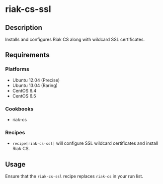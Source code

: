 # riak-cs-ssl

## Description

Installs and configures Riak CS along with wildcard SSL certificates.

## Requirements

### Platforms

* Ubuntu 12.04 (Precise)
* Ubuntu 13.04 (Raring)
* CentOS 6.4
* CentOS 6.5

### Cookbooks

* riak-cs

### Recipes

* `recipe[riak-cs-ssl]` will configure SSL wildcard certificates and install
  Riak CS.

## Usage

Ensure that the `riak-cs-ssl` recipe replaces `riak-cs` in your run list.
